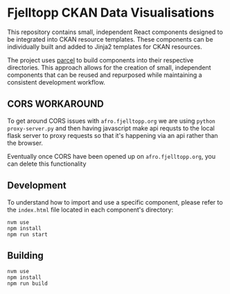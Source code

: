 # Fjelltopp CKAN Data Visualisations

This repository contains small, independent React components designed to be integrated into CKAN resource templates. These components can be individually built and added to Jinja2 templates for CKAN resources.

The project uses [parcel](https://parceljs.org) to build components into their respective directories. This approach allows for the creation of small, independent components that can be reused and repurposed while maintaining a consistent development workflow.

## CORS WORKAROUND
To get around CORS issues with `afro.fjelltopp.org` we are using `python proxy-server.py` and then having javascript make api requsts to the local flask server to proxy requests so that it's happening via an api rather than the browser.

Eventually once CORS have been opened up on `afro.fjelltopp.org`, you can delete this functionality

## Development

To understand how to import and use a specific component, please refer to the `index.html` file located in each component's directory:
```
nvm use
npm install
npm run start
```

## Building
```
nvm use
npm install
npm run build
```